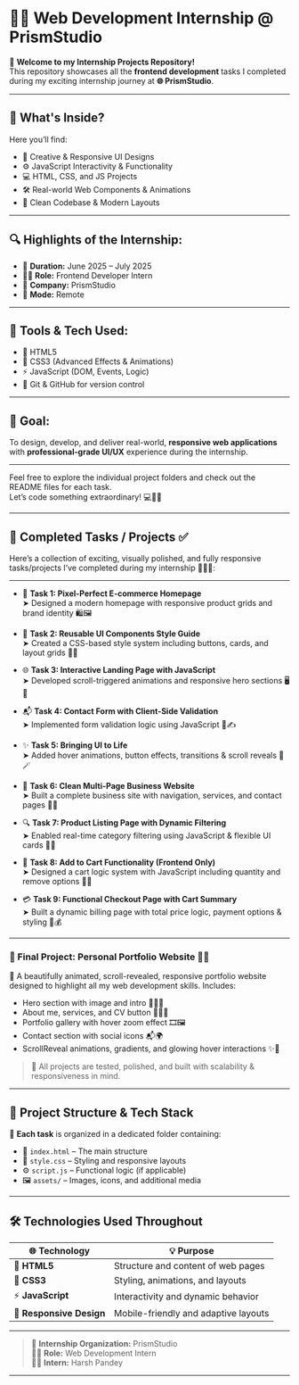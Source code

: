 # 💼✨ Web Development Internship @ PrismStudio

🚀 **Welcome to my Internship Projects Repository!**  
This repository showcases all the **frontend development** tasks I completed during my exciting internship journey at **🌐 PrismStudio**.

---

## 📂 What's Inside?
Here you’ll find:
- 🎨 Creative & Responsive UI Designs  
- ⚙️ JavaScript Interactivity & Functionality  
- 💻 HTML, CSS, and JS Projects  
- 🛠️ Real-world Web Components & Animations  
- 📄 Clean Codebase & Modern Layouts

---

## 🔍 Highlights of the Internship:
- 📅 **Duration:** June 2025 – July 2025  
- 🧑‍💻 **Role:** Frontend Developer Intern  
- 🏢 **Company:** PrismStudio  
- 📍 **Mode:** Remote

---

## 🧩 Tools & Tech Used:
- 🧱 HTML5  
- 🎨 CSS3 (Advanced Effects & Animations)  
- ⚡ JavaScript (DOM, Events, Logic)  
- 🔄 Git & GitHub for version control

---

## 🏁 Goal:
To design, develop, and deliver real-world, **responsive web applications** with **professional-grade UI/UX** experience during the internship.

---

Feel free to explore the individual project folders and check out the README files for each task.  
Let’s code something extraordinary! 💻🚀🎉


---

## 📌 Completed Tasks / Projects ✅

Here’s a collection of exciting, visually polished, and fully responsive tasks/projects I’ve completed during my internship 🧑‍💻💼:

---

- 🛒 **Task 1: Pixel-Perfect E-commerce Homepage**  
  ➤ Designed a modern homepage with responsive product grids and brand identity 🛍️🖼️

- 🎨 **Task 2: Reusable UI Components Style Guide**  
  ➤ Created a CSS-based style system including buttons, cards, and layout grids 🧩📐

- 🌐 **Task 3: Interactive Landing Page with JavaScript**  
  ➤ Developed scroll-triggered animations and responsive hero sections 🖥️📱

- 📬 **Task 4: Contact Form with Client-Side Validation**  
  ➤ Implemented form validation logic using JavaScript 🚦✍️

- ✨ **Task 5: Bringing UI to Life**  
  ➤ Added hover animations, button effects, transitions & scroll reveals 💫🪄

- 🧾 **Task 6: Clean Multi-Page Business Website**  
  ➤ Built a complete business site with navigation, services, and contact pages 📃📞

- 🔍 **Task 7: Product Listing Page with Dynamic Filtering**  
  ➤ Enabled real-time category filtering using JavaScript & flexible UI cards 🧠🔧

- 🛒 **Task 8: Add to Cart Functionality (Frontend Only)**  
  ➤ Designed a cart logic system with JavaScript including quantity and remove options 🧺🧾

- 💳 **Task 9: Functional Checkout Page with Cart Summary**  
  ➤ Built a dynamic billing page with total price logic, payment options & styling 💸💰

---

### 🚀 Final Project: **Personal Portfolio Website** 🌈🌐

🎨 A beautifully animated, scroll-revealed, responsive portfolio website designed to highlight all my web development skills. Includes:

- Hero section with image and intro 💁‍♂️📸  
- About me, services, and CV button 📃🧑‍💼  
- Portfolio gallery with hover zoom effect 🎞️🖼️  
- Contact section with social icons 📬🌍  
- ScrollReveal animations, gradients, and glowing hover interactions ✨🌟

> 💯 All projects are tested, polished, and built with scalability & responsiveness in mind.


---

## 📁 Project Structure & Tech Stack

🔹 **Each task** is organized in a dedicated folder containing:  
- 🧾 `index.html` – The main structure  
- 🎨 `style.css` – Styling and responsive layouts  
- ⚙️ `script.js` – Functional logic (if applicable)  
- 🖼️ `assets/` – Images, icons, and additional media

---

## 🛠️ Technologies Used Throughout

| 🌐 Technology           | 💡 Purpose                                      |
|------------------------|-------------------------------------------------|
| 🧱 **HTML5**            | Structure and content of web pages              |
| 🎨 **CSS3**             | Styling, animations, and layouts                |
| ⚡ **JavaScript**       | Interactivity and dynamic behavior              |
| 📱 **Responsive Design**| Mobile-friendly and adaptive layouts            |

---

> 🏢 **Internship Organization:** PrismStudio  
> 👨‍💻 **Role:** Web Development Intern  
> 🧑‍🎓 **Intern:** Harsh Pandey  

---
